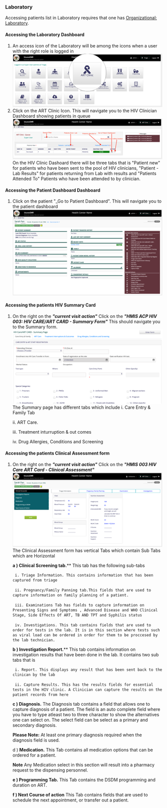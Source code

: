 ### Laboratory
Accessing patients list in Laboratory requires that one has [Organizational: Laboratory](../installation-and-configuration/roles.md). 

#### Accessing the Laboratory Dashboard

1. An access icon of the Laboratory will be among the icons when a user with the right role is logged in 
![](../../images/poc/poc_art_clinic_home.png)
2. Click on the ART Clinic Icon. This will navigate you to the HIV Clinician Dashboard showing patients in queue
![](../../images/poc/art_clinic_provider_board.png)
On the HIV Clinic Dashoard there will be three tabs that is "Patient new" for patients who have been sent to the pool of HIV clinicians, "Patient - Lab Results" for patients returning from Lab with results and "Patients Attended To" Patients who have been attended to by clinician.

#### Accessing the Patient Dashboard Dashboard
1. Click on the patient "_Go to Patient Dashboard". This will navigate you to the patient dashboard
 ![](../../images/poc/poc_patient_dashboard.png)

#### Accessing the patients HIV Summary Card 
1. On the right on the _**"current visit action"**_ Click on the _**"HMIS ACP HIV 003: HIV CARE/ART CARD - Summary Form"**_  This should navigate you to the Summary form.
![](../../images/poc/poc_hiv_clinic_summary.png)
The Summary page has different tabs which include 
    i. Care Entry & Family Tab
   
    ii. ART Care.
   
    iii. Treatment inturruption & out comes
   
    iv.  Drug Allergies, Conditions and Screening
   

#### Accessing the patients Clinical Assessment form 
1. On the right on the _**"current visit action"**_ Click on the _**"HMIS 003 HIV Care ART Card - Clinical Assessment"**_ 
![](../../images/poc/poc_clinical_assessment_page.png)
The Clinical Assessment form has vertical Tabs which contain  Sub Tabs which are Horizontal
   
    **a ) Clinical Screening tab.**** This tab has the following sub-tabs
        
        i. Triage Information. This contains information that has been captured from triage
        
        ii. Pregnancy/Family Panning tab.This fields that are used to capture information on family planning of a patient. 
        
        iii. Examinations Tab has fields to capture information on Presenting Signs and Symptoms , Advanced Disease and WHO Clinical Stage, Side Effects Of ART, TB AND TPT and Syphilis status
        
        iv. Investigations. This tab contains fields that are used to order for tests in the lab. It is in this section where tests such as viral load can be ordered in order for them to be proccesed by the lab technician.
    **b ) Investigation Report.**** This tab contains information on investigation results that have been done in the lab. It contains two sub tabs that is 
        
        i. Report. This displays any result that has been sent back to the clinican by the lab
        
        ii. Capture Results. This has the results fields for essential tests in the HIV clinic. A Clinician can capture the results on the patient records from here
        
      **c ) Diagnosis.** The Diagnosis tab contains a field that allows one to capture diagnosis of a patient. The field is an auto complete field where you have to type atleast two to three character to show the alternatives one can select on. 
      The select field can be select as a primary and secondary diagnosis. 
      
      **Please Note:** At least one primary diagnosis required when the diagnosis field is used. 
      
      d ) **Medication.** This Tab contains all medication options that can be ordered for a patient.
     
      **Note** Any Medication select in this section will result into a pharmacy request to the dispensing personnel.
       
      **e ) Programming Tab.** This Tab contains the DSDM programming and duration on ART. 
      
      **f ) Next Course of action** This Tab contains fields that are used to schedule the next appointment, or transfer out a patient.
       
      
        
    
